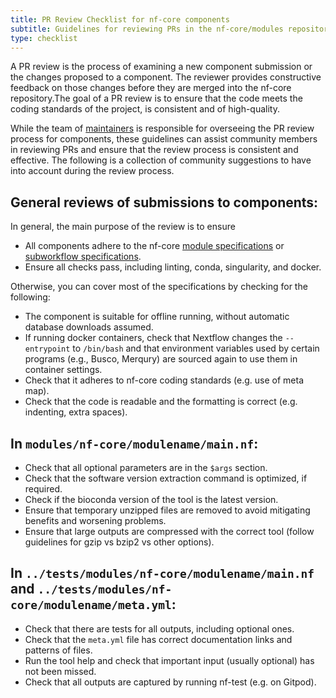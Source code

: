 ```yaml
---
title: PR Review Checklist for nf-core components
subtitle: Guidelines for reviewing PRs in the nf-core/modules repository
type: checklist
---
```


A PR review is the process of examining a new component submission or the changes proposed to a component. The reviewer provides constructive feedback on those changes before they are merged into the nf-core repository.The goal of a PR review is to ensure that the code meets the coding standards of the project, is consistent and of high-quality.

While the team of [maintainers](https://github.com/orgs/nf-core/teams/maintainers/members) is responsible for overseeing the PR review process for components, these guidelines can assist community members in reviewing PRs and ensure that the review process is consistent and effective. The following is a collection of community suggestions to have into account during the review process.

## General reviews of submissions to components:

In general, the main purpose of the review is to ensure

- All components adhere to the nf-core [module specifications](/docs/contributing/component-specifications/modules) or [subworkflow specifications](/docs/contributing/component-specifications/subworkflows).
- Ensure all checks pass, including linting, conda, singularity, and docker.

Otherwise, you can cover most of the specifications by checking for the following:

- The component is suitable for offline running, without automatic database downloads assumed.
- If running docker containers, check that Nextflow changes the `--entrypoint` to `/bin/bash` and that environment variables used by certain programs (e.g., Busco, Merqury) are sourced again to use them in container settings.
- Check that it adheres to nf-core coding standards (e.g. use of meta map).
- Check that the code is readable and the formatting is correct (e.g. indenting, extra spaces).

## In `modules/nf-core/modulename/main.nf`:

- Check that all optional parameters are in the `$args` section.
- Check that the software version extraction command is optimized, if required.
- Check if the bioconda version of the tool is the latest version.
- Ensure that temporary unzipped files are removed to avoid mitigating benefits and worsening problems.
- Ensure that large outputs are compressed with the correct tool (follow guidelines for gzip vs bzip2 vs other options).

## In `../tests/modules/nf-core/modulename/main.nf` and `../tests/modules/nf-core/modulename/meta.yml`:

- Check that there are tests for all outputs, including optional ones.
- Check that the `meta.yml` file has correct documentation links and patterns of files.
- Run the tool help and check that important input (usually optional) has not been missed.
- Check that all outputs are captured by running nf-test (e.g. on Gitpod).
